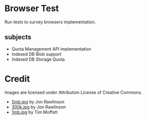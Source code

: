 # Browser Test

Run tests to survey browsers implementation.

## subjects

- Quota Management API implementation
- Indexed DB Blob support
- Indexed DB Storage Quota

# Credit

Images are licensed under Attribution License of Creative Commons.

- [5mb.jpg](https://www.flickr.com/photos/london/5070060302) by Jon Rawlinson
- [300k.jpg](https://www.flickr.com/photos/london/5070060302) by Jon Rawlinson
- [1mb.jpg](https://www.flickr.com/photos/23510510@N03/8474287701) by Tim Moffatt

